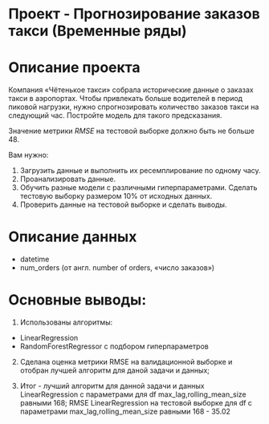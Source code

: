 ﻿# Проект - Прогнозирование заказов такси (Временные ряды)

# Описание проекта
Компания «Чётенькое такси» собрала исторические данные о заказах такси в аэропортах. Чтобы привлекать больше водителей в период пиковой нагрузки, нужно спрогнозировать количество заказов такси на следующий час. Постройте модель для такого предсказания.

Значение метрики *RMSE* на тестовой выборке должно быть не больше 48.

Вам нужно:
1. Загрузить данные и выполнить их ресемплирование по одному часу.
2. Проанализировать данные.
3. Обучить разные модели с различными гиперпараметрами. Сделать тестовую выборку размером 10% от исходных данных.
4. Проверить данные на тестовой выборке и сделать выводы.

# Описание данных
- datetime
- num_orders (от англ. number of orders, «число заказов»)

# Основные выводы:
1. Использованы алгоритмы:
  - LinearRegression
  - RandomForestRegressor с подбором гиперпараметров
2. Сделана оценка метрики RMSE на валидационной выборке и отобран лучшей алгоритм для даной задачи и данных;

3. Итог - лучший алгоритм для данной задачи и данных LinearRegression с параметрами для df max_lag,rolling_mean_size равными 168;
RMSE LinearRegression на тестовой выборке для df с параметрами max_lag,rolling_mean_size равными 168 - 35.02
